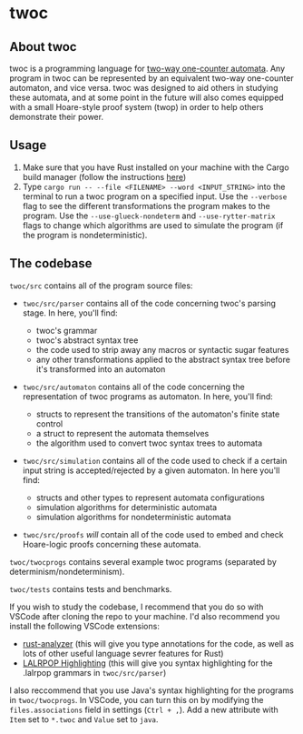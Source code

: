 # twoc

## About twoc

twoc is a programming language for [two-way one-counter automata](https://www.sciencedirect.com/science/article/pii/0304397582900871). Any program in twoc can be represented by an equivalent two-way one-counter automaton, and vice versa. twoc was designed to aid others in studying these automata, and at some point in the future will also comes equipped with a small Hoare-style proof system (twop) in order to help others demonstrate their power.

## Usage

1. Make sure that you have Rust installed on your machine with the Cargo build manager (follow the instructions [here](https://doc.rust-lang.org/cargo/getting-started/installation.html))
2. Type ```cargo run -- --file <FILENAME> --word <INPUT_STRING>``` into the terminal to run a twoc program on a specified input. Use the ```--verbose``` flag to see the different transformations the program makes to the program. Use the ```--use-glueck-nondeterm``` and ```--use-rytter-matrix``` flags to change which algorithms are used to simulate the program (if the program is nondeterministic).  

## The codebase

```twoc/src``` contains all of the program source files:

- ```twoc/src/parser``` contains all of the code concerning twoc's parsing stage. In here, you'll find:
  - twoc's grammar
  - twoc's abstract syntax tree
  - the code used to strip away any macros or syntactic sugar features
  - any other transformations applied to the abstract syntax tree before it's transformed into an automaton

- ```twoc/src/automaton``` contains all of the code concerning the representation of twoc programs as automaton. In here, you'll find:
  - structs to represent the transitions of the automaton's finite state control
  - a struct to represent the automata themselves
  - the algorithm used to convert twoc syntax trees to automata

- ```twoc/src/simulation``` contains all of the code used to check if a certain input string is accepted/rejected by a given automaton. In here you'll find:
  - structs and other types to represent automata configurations
  - simulation algorithms for deterministic automata
  - simulation algorithms for nondeterministic automata

- ```twoc/src/proofs``` *will* contain all of the code used to embed and check Hoare-logic proofs concerning these automata.

```twoc/twocprogs``` contains several example twoc programs (separated by determinism/nondeterminism).

```twoc/tests``` contains tests and benchmarks.

If you wish to study the codebase, I recommend that you do so with VSCode after cloning the repo to your machine. I'd also recommend you install the following VSCode extensions:

- [rust-analyzer](https://marketplace.visualstudio.com/items?itemName=rust-lang.rust-analyzer) (this will give you type annotations for the code, as well as lots of other useful language sevrer features for Rust)
- [LALRPOP Highlighting](https://marketplace.visualstudio.com/items?itemName=mnxn.lalrpop-highlight) (this will give you syntax highlighting for the .lalrpop grammars in ```twoc/src/parser```)

I also reccommend that you use Java's syntax highlighting for the programs in ```twoc/twocprogs```. In VSCode, you can turn this on by modifying the ```files.associations``` field in settings (```Ctrl + ,```). Add a new attribute with ```Item``` set to ```*.twoc``` and ```Value``` set to ```java```.
